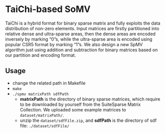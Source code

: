 # TaiChi-based SoMV

TaiChi is a hybrid format for binary sparse matrix and fully exploits the data distribution of non-zero elements. Input matrices are firstly partitioned into relative dense and ultra-sparse areas, then the dense areas are encoded inversely by marking “0”s, while the ultra-sparse area is encoded using popular CSR5 format by marking “1”s. We also design a new SpMV algorithm just using addition and subtraction for binary matrices based on our partition and encoding format.

## Usage
- change the related path in Makefile
- `make`
- `./spmv matrixPath sdfPath`
  - **matrixPath** is the directory of binary sparse matrices, which require to be downloaded by yourself from the SuiteSparse Matrix Collection. We uploaded some example matrices to `dataset/matrixPath/`.
  - unzip the `dataset/sdfFile.zip`, and **sdfPath** is the directory of sdf file: `./dataset/sdfFile/`

